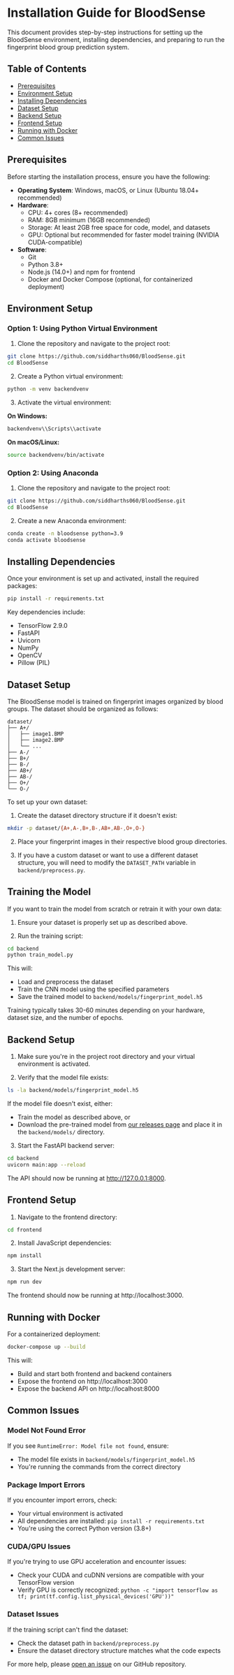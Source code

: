 # Installation Guide for BloodSense

This document provides step-by-step instructions for setting up the BloodSense environment, installing dependencies, and preparing to run the fingerprint blood group prediction system.

## Table of Contents
- [Prerequisites](#prerequisites)
- [Environment Setup](#environment-setup)
- [Installing Dependencies](#installing-dependencies)
- [Dataset Setup](#dataset-setup)
- [Backend Setup](#backend-setup)
- [Frontend Setup](#frontend-setup)
- [Running with Docker](#running-with-docker)
- [Common Issues](#common-issues)

## Prerequisites

Before starting the installation process, ensure you have the following:

- **Operating System**: Windows, macOS, or Linux (Ubuntu 18.04+ recommended)
- **Hardware**: 
  - CPU: 4+ cores (8+ recommended)
  - RAM: 8GB minimum (16GB recommended)
  - Storage: At least 2GB free space for code, model, and datasets
  - GPU: Optional but recommended for faster model training (NVIDIA CUDA-compatible)
- **Software**:
  - Git
  - Python 3.8+
  - Node.js (14.0+) and npm for frontend
  - Docker and Docker Compose (optional, for containerized deployment)

## Environment Setup

### Option 1: Using Python Virtual Environment

1. Clone the repository and navigate to the project root:

```bash
git clone https://github.com/siddharths060/BloodSense.git
cd BloodSense
```

2. Create a Python virtual environment:

```bash
python -m venv backendvenv
```

3. Activate the virtual environment:

**On Windows:**
```bash
backendvenv\\Scripts\\activate
```

**On macOS/Linux:**
```bash
source backendvenv/bin/activate
```

### Option 2: Using Anaconda

1. Clone the repository and navigate to the project root:

```bash
git clone https://github.com/siddharths060/BloodSense.git
cd BloodSense
```

2. Create a new Anaconda environment:

```bash
conda create -n bloodsense python=3.9
conda activate bloodsense
```

## Installing Dependencies

Once your environment is set up and activated, install the required packages:

```bash
pip install -r requirements.txt
```

Key dependencies include:
- TensorFlow 2.9.0
- FastAPI
- Uvicorn
- NumPy
- OpenCV
- Pillow (PIL)

## Dataset Setup

The BloodSense model is trained on fingerprint images organized by blood groups. The dataset should be organized as follows:

```
dataset/
├── A+/
│   ├── image1.BMP
│   ├── image2.BMP
│   └── ...
├── A-/
├── B+/
├── B-/
├── AB+/
├── AB-/
├── O+/
└── O-/
```

To set up your own dataset:

1. Create the dataset directory structure if it doesn't exist:

```bash
mkdir -p dataset/{A+,A-,B+,B-,AB+,AB-,O+,O-}
```

2. Place your fingerprint images in their respective blood group directories.

3. If you have a custom dataset or want to use a different dataset structure, you will need to modify the `DATASET_PATH` variable in `backend/preprocess.py`.

## Training the Model

If you want to train the model from scratch or retrain it with your own data:

1. Ensure your dataset is properly set up as described above.

2. Run the training script:

```bash
cd backend
python train_model.py
```

This will:
- Load and preprocess the dataset
- Train the CNN model using the specified parameters
- Save the trained model to `backend/models/fingerprint_model.h5`

Training typically takes 30-60 minutes depending on your hardware, dataset size, and the number of epochs.

## Backend Setup

1. Make sure you're in the project root directory and your virtual environment is activated.

2. Verify that the model file exists:

```bash
ls -la backend/models/fingerprint_model.h5
```

If the model file doesn't exist, either:
- Train the model as described above, or
- Download the pre-trained model from [our releases page](https://github.com/siddharths060/BloodSense/releases) and place it in the `backend/models/` directory.

3. Start the FastAPI backend server:

```bash
cd backend
uvicorn main:app --reload
```

The API should now be running at http://127.0.0.1:8000.

## Frontend Setup

1. Navigate to the frontend directory:

```bash
cd frontend
```

2. Install JavaScript dependencies:

```bash
npm install
```

3. Start the Next.js development server:

```bash
npm run dev
```

The frontend should now be running at http://localhost:3000.

## Running with Docker

For a containerized deployment:

```bash
docker-compose up --build
```

This will:
- Build and start both frontend and backend containers
- Expose the frontend on http://localhost:3000
- Expose the backend API on http://localhost:8000

## Common Issues

### Model Not Found Error

If you see `RuntimeError: Model file not found`, ensure:
- The model file exists in `backend/models/fingerprint_model.h5`
- You're running the commands from the correct directory

### Package Import Errors

If you encounter import errors, check:
- Your virtual environment is activated
- All dependencies are installed: `pip install -r requirements.txt`
- You're using the correct Python version (3.8+)

### CUDA/GPU Issues

If you're trying to use GPU acceleration and encounter issues:
- Check your CUDA and cuDNN versions are compatible with your TensorFlow version
- Verify GPU is correctly recognized: `python -c "import tensorflow as tf; print(tf.config.list_physical_devices('GPU'))"`

### Dataset Issues

If the training script can't find the dataset:
- Check the dataset path in `backend/preprocess.py`
- Ensure the dataset directory structure matches what the code expects

For more help, please [open an issue](https://github.com/siddharths060/BloodSense/issues) on our GitHub repository.
